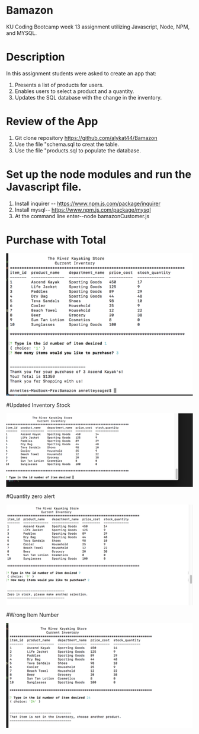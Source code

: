 # Bamazon

KU Coding Bootcamp week 13 assignment utilizing Javascript, Node, NPM, and MYSQL.

# Description

In this assignment students were asked to create an app that:

1. Presents a list of products for users.
1. Enables users to select a product and a quantity.
1. Updates the SQL database with the change in the inventory.

# Review of the App

1.  Git clone repository https://github.com/alykat44/Bamazon
1.  Use the file "schema.sql to creat the table.
1.  Use the file "products.sql to populate the database.


# Set up the node modules and run the Javascript file.

1.  Install inquirer -- https://www.npm.js.com/package/inquirer
1.  Install mysql-- https://www.npm.js.com/package/mysql
1.  At the command line enter--node bamazonCustomer.js


# Purchase with Total

![GitHub Logo](/images/Total.png)

#Updated Inventory Stock

![GitHub Logo](/images/Updated.png)

#Quantity zero alert

![GitHub Logo](/images/Zero.png)

#Wrong Item Number

![GitHub Logo](/images/wronginventory.png)